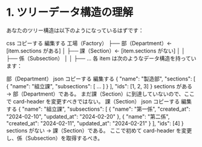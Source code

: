 # 1. ツリーデータ構造の理解
あなたのツリー構造は以下のようになっているはずです：

css
コピーする
編集する
工場（Factory）
 ├── 部（Department）← [item.sections がある]
 │   ├── 課（Section）← [item.sections がない]
 │   │   ├── 係（Subsection）
 │   │   ├── ...
各 item は次のようなデータ構造を持っています：

部（Department）
json
コピーする
編集する
{
    "name": "製造部",
    "sections": [
        {
            "name": "組立課",
            "subsections": [ ... ]
        }
    ],
    "ids": [1, 2, 3]
}
sections がある → 部（Department）である。
まだ課（Section）に到達していないので、ここで card-header を変更すべきではない。
課（Section）
json
コピーする
編集する
{
    "name": "組立課",
    "subsections": [
        { "name": "第一係", "created_at": "2024-02-10", "updated_at": "2024-02-20" },
        { "name": "第二係", "created_at": "2024-02-11", "updated_at": "2024-02-21" }
    ],
    "ids": [4]
}
sections がない → 課（Section）である。
ここで初めて card-header を変更し、係（Subsection）を取得するべき。
